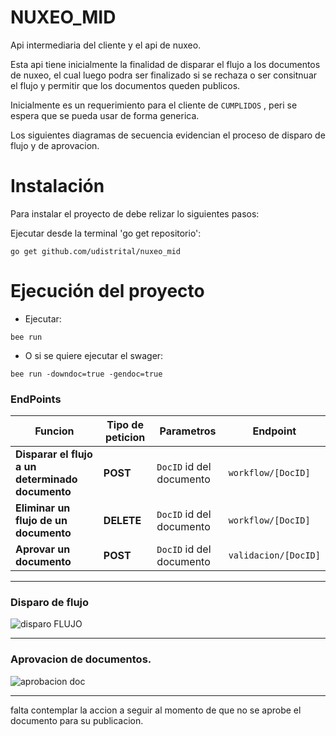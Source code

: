 # NUXEO_MID

Api intermediaria del cliente y el api de nuxeo.

Esta api tiene inicialmente la finalidad de disparar el flujo a los documentos de nuxeo, el cual luego podra ser finalizado si se rechaza o ser consitnuar el flujo y permitir que los documentos queden publicos.

Inicialmente es un requerimiento para el cliente de `CUMPLIDOS` , peri se espera que se pueda usar de forma generica.

Los siguientes diagramas de secuencia evidencian el proceso de disparo de flujo y de aprovacion.


# Instalación
Para instalar el proyecto de debe relizar lo siguientes pasos:

Ejecutar desde la terminal 'go get repositorio':
```shell 
go get github.com/udistrital/nuxeo_mid
```

# Ejecución del proyecto


- Ejecutar: 
```shell 
bee run
```
- O si se quiere ejecutar el swager:

```shell 
bee run -downdoc=true -gendoc=true
```

### EndPoints
|  Funcion |Tipo de peticion                  |Parametros| Endpoint |
|----------------|------------------------|---------------------|-------------------|
| **Disparar el flujo a un determinado documento** | **POST** |`DocID`   id del documento| ```workflow/[DocID]```|
| **Eliminar un flujo de un documento** | **DELETE** | `DocID`   id del documento |```workflow/[DocID]```|
| **Aprovar un documento** | **POST** | `DocID`   id del documento |```validacion/[DocID]```|


---

### Disparo de flujo

![disparo FLUJO](https://user-images.githubusercontent.com/28914781/65219366-08ce8f00-da7e-11e9-8a82-7832c0ee5384.png)

---

### Aprovacion de documentos.

![aprobacion doc](https://user-images.githubusercontent.com/28914781/65219477-3e737800-da7e-11e9-8192-4600d4c8f7ef.png)



---

falta contemplar la accion a seguir al momento de que no se aprobe el documento para su publicacion.